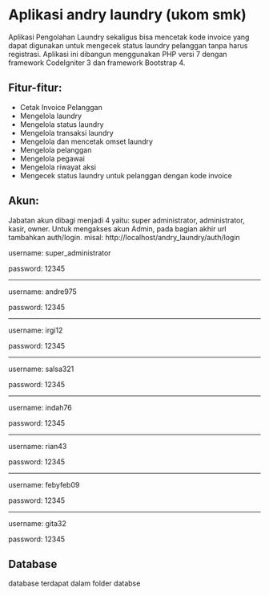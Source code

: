 # Aplikasi andry laundry (ukom smk)
Aplikasi Pengolahan Laundry sekaligus bisa mencetak kode invoice yang dapat digunakan untuk mengecek status laundry pelanggan tanpa harus registrasi.
Aplikasi ini dibangun menggunakan PHP versi 7 dengan framework CodeIgniter 3 dan framework Bootstrap 4.
## Fitur-fitur:
- Cetak Invoice Pelanggan
- Mengelola laundry
- Mengelola status laundry
- Mengelola transaksi laundry
- Mengelola dan mencetak omset laundry
- Mengelola pelanggan
- Mengelola pegawai
- Mengelola riwayat aksi
- Mengecek status laundry untuk pelanggan dengan kode invoice


## Akun:
Jabatan akun dibagi menjadi 4 yaitu: super administrator, administrator, kasir, owner.
Untuk mengakses akun Admin, pada bagian akhir url tambahkan auth/login. misal: http://localhost/andry_laundry/auth/login

username: super_administrator

password: 12345
___

username: andre975

password: 12345
___

username: irgi12

password: 12345
___

username: salsa321

password: 12345
___

username: indah76

password: 12345
___

username: rian43

password: 12345
___

username: febyfeb09

password: 12345
___

username: gita32

password: 12345


## Database
database terdapat dalam folder databse


